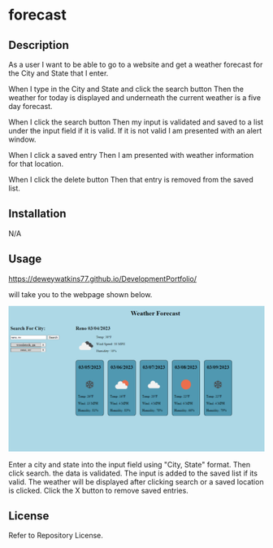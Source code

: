 # forecast

## Description
As a user I want to be able to go to a website and get a weather forecast for the City and State that I enter.

When I type in the City and State and click the search button
Then the weather for today is displayed and underneath the current weather is a five day forecast.

When I click the search button
Then my input is validated and saved to a list under the input field if it is valid. If it is not valid I am presented with an alert window.

When I click a saved entry
Then I am presented with weather information for that location.

When I click the delete button
Then that entry is removed from the saved list.



## Installation
N/A

## Usage

https://deweywatkins77.github.io/DevelopmentPortfolio/

will take you to the webpage shown below.

![Dewey Watkins Development Portfolio](assets/images/readme-screenshot.png)

Enter a city and state into the input field using "City, State" format. Then click search. the data is validated. The input is added to the saved list if its valid. The weather will be displayed after clicking search or a saved location is clicked. Click the X button to remove saved entries. 

## License

Refer to Repository License.
